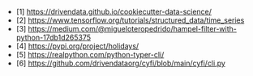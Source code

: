 * [1] https://drivendata.github.io/cookiecutter-data-science/
* [2] https://www.tensorflow.org/tutorials/structured_data/time_series
* [3] https://medium.com/@migueloteropedrido/hampel-filter-with-python-17db1d265375
* [4] https://pypi.org/project/holidays/
* [5] https://realpython.com/python-typer-cli/
* [6] https://github.com/drivendataorg/cyfi/blob/main/cyfi/cli.py